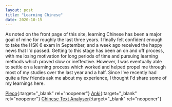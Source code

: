 ```yaml
---
layout: post
title: "Learning Chinese"
date: 2020-10-15
---
```


As noted on the front page of this site, learning Chinese has been a major goal of mine for roughly the last three years. I finally felt confident enough to take the HSK 6 exam in September, and a week ago received the happy news that I'd passed. Getting to this stage has been an on and off process, with me losing motivation for long periods of time and pursuing learning methods which proved slow or ineffective. However, I was eventually able to settle on a learning process which worked and helped propel me through most of my studies over the last year and a half. Since I've recently had quite a few friends ask me about my experience, I thought I'd share some of my learnings here.



[Pleco](https://www.pleco.com/){:target="_blank" rel="noopener"} 
[Anki](https://apps.ankiweb.net/){:target="_blank" rel="noopener"} 
[Chinese Text Analyser](https://www.chinesetextanalyser.com/){:target="_blank" rel="noopener"} 
